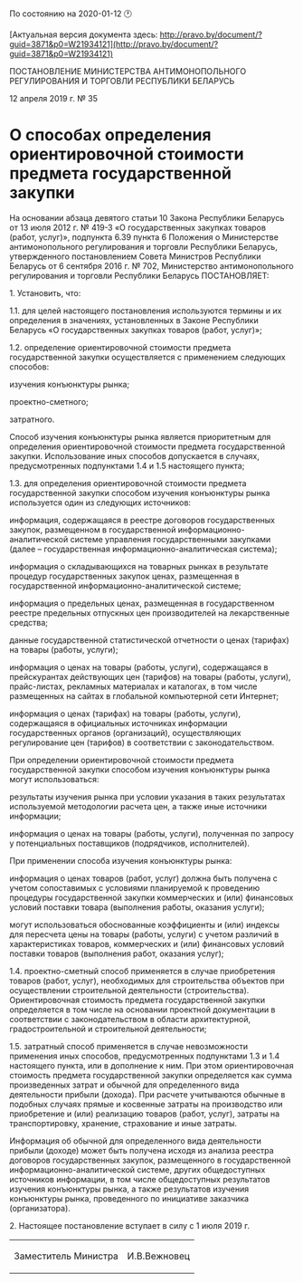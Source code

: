 По состоянию на 2020-01-12 &#x1F550;

[Актуальная версия документа здесь: http://pravo.by/document/?guid=3871&p0=W21934121](http://pravo.by/document/?guid=3871&p0=W21934121)

<p>ПОСТАНОВЛЕНИЕ МИНИСТЕРСТВА АНТИМОНОПОЛЬНОГО РЕГУЛИРОВАНИЯ И ТОРГОВЛИ РЕСПУБЛИКИ БЕЛАРУСЬ</p>
<p>12 апреля 2019 г. № 35</p>
<h1>О способах определения ориентировочной стоимости предмета государственной закупки</h1>
<p>На основании абзаца девятого статьи 10 Закона Республики Беларусь от 13 июля 2012 г. № 419-З «О государственных закупках товаров (работ, услуг)», подпункта 6.39 пункта 6 Положения о Министерстве антимонопольного регулирования и торговли Республики Беларусь, утвержденного постановлением Совета Министров Республики Беларусь от 6 сентября 2016 г. № 702, Министерство антимонопольного регулирования и торговли Республики Беларусь ПОСТАНОВЛЯЕТ:</p>
<p>1. Установить, что:</p>
<p>1.1. для целей настоящего постановления используются термины и их определения в значениях, установленных в Законе Республики Беларусь «О государственных закупках товаров (работ, услуг)»;</p>
<p>1.2. определение ориентировочной стоимости предмета государственной закупки осуществляется с применением следующих способов:</p>
<p>изучения конъюнктуры рынка;</p>
<p>проектно-сметного;</p>
<p>затратного.</p>
<p>Способ изучения конъюнктуры рынка является приоритетным для определения ориентировочной стоимости предмета государственной закупки. Использование иных способов допускается в случаях, предусмотренных подпунктами 1.4 и 1.5 настоящего пункта;</p>
<p>1.3. для определения ориентировочной стоимости предмета государственной закупки способом изучения конъюнктуры рынка используется один из следующих источников:</p>
<p>информация, содержащаяся в реестре договоров государственных закупок, размещенном в государственной информационно-аналитической системе управления государственными закупками (далее – государственная информационно-аналитическая система);</p>
<p>информация о складывающихся на товарных рынках в результате процедур государственных закупок ценах, размещенная в государственной информационно-аналитической системе;</p>
<p>информация о предельных ценах, размещенная в государственном реестре предельных отпускных цен производителей на лекарственные средства;</p>
<p>данные государственной статистической отчетности о ценах (тарифах) на товары (работы, услуги);</p>
<p>информация о ценах на товары (работы, услуги), содержащаяся в прейскурантах действующих цен (тарифов) на товары (работы, услуги), прайс-листах, рекламных материалах и каталогах, в том числе размещенных на сайтах в глобальной компьютерной сети Интернет;</p>
<p>информация о ценах (тарифах) на товары (работы, услуги), содержащаяся в официальных источниках информации государственных органов (организаций), осуществляющих регулирование цен (тарифов) в соответствии с законодательством.</p>
<p>При определении ориентировочной стоимости предмета государственной закупки способом изучения конъюнктуры рынка могут использоваться:</p>
<p>результаты изучения рынка при условии указания в таких результатах используемой методологии расчета цен, а также иные источники информации;</p>
<p>информация о ценах на товары (работы, услуги), полученная по запросу у потенциальных поставщиков (подрядчиков, исполнителей).</p>
<p>При применении способа изучения конъюнктуры рынка:</p>
<p>информация о ценах товаров (работ, услуг) должна быть получена с учетом сопоставимых с условиями планируемой к проведению процедуры государственной закупки коммерческих и (или) финансовых условий поставки товара (выполнения работы, оказания услуги);</p>
<p>могут использоваться обоснованные коэффициенты и (или) индексы для пересчета цены на товары (работы, услуги) с учетом различий в характеристиках товаров, коммерческих и (или) финансовых условий поставки товаров (выполнения работ, оказания услуг);</p>
<p>1.4. проектно-сметный способ применяется в случае приобретения товаров (работ, услуг), необходимых для строительства объектов при осуществлении строительной деятельности (строительства). Ориентировочная стоимость предмета государственной закупки определяется в том числе на основании проектной документации в соответствии с законодательством в области архитектурной, градостроительной и строительной деятельности;</p>
<p>1.5. затратный способ применяется в случае невозможности применения иных способов, предусмотренных подпунктами 1.3 и 1.4 настоящего пункта, или в дополнение к ним. При этом ориентировочная стоимость предмета государственной закупки определяется как сумма произведенных затрат и обычной для определенного вида деятельности прибыли (дохода). При расчете учитываются обычные в подобных случаях прямые и косвенные затраты на производство или приобретение и (или) реализацию товаров (работ, услуг), затраты на транспортировку, хранение, страхование и иные затраты.</p>
<p>Информация об обычной для определенного вида деятельности прибыли (доходе) может быть получена исходя из анализа реестра договоров государственных закупок, размещенного в государственной информационно-аналитической системе, других общедоступных источников информации, в том числе общедоступных результатов изучения конъюнктуры рынка, а также результатов изучения конъюнктуры рынка, проведенного по инициативе заказчика (организатора).</p>
<p>2. Настоящее постановление вступает в силу с 1 июля 2019 г.</p>
<p></p>
<table><tr>
<td><p>Заместитель Министра</p></td>
<td><p>И.В.Вежновец</p></td>
</tr></table>
<p></p>